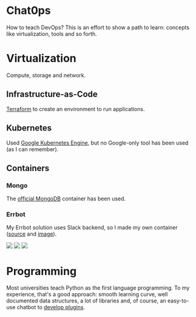 # Chat0ps
How to teach DevOps?
This is an effort to show a path to learn: concepts like virtualization, tools and so forth.

# Virtualization
Compute, storage and network.

## Infrastructure-as-Code
[Terraform](https://terraform.io) to create an environment to run applications.

## Kubernetes
Used [Google Kubernetes Engine](https://cloud.google.com/kubernetes-engine/), but no Google-only tool has been used (as I can remember).

## Containers

### Mongo
The [official MongoDB](https://hub.docker.com/_/mongo/) container has been used.

### Errbot
My Errbot solution uses Slack backend, so I made my own container ([source](/docker/errbot/) and [image](https://hub.docker.com/r/boidacarapreta/errbot/)).

[![](https://images.microbadger.com/badges/image/boidacarapreta/errbot.svg)](https://microbadger.com/images/boidacarapreta/errbot "Get your own image badge on microbadger.com")
[![](https://images.microbadger.com/badges/commit/boidacarapreta/errbot.svg)](https://microbadger.com/images/boidacarapreta/errbot "Get your own commit badge on microbadger.com")
[![](https://images.microbadger.com/badges/license/boidacarapreta/errbot.svg)](https://microbadger.com/images/boidacarapreta/errbot "Get your own license badge on microbadger.com")

# Programming
Most universities teach Python as the first language programming.
To my experience, that's a good approach: smooth learning curve, well documented data structures, a lot of libraries and, of course, an easy-to-use chatbot to [develop plugins](/srv/errbot/plugins/).
